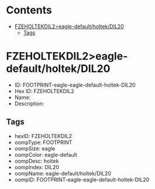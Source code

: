 



Contents
========

* [FZEHOLTEKDIL2>eagle-default/holtek/DIL20](#fzeholtekdil2eagle-defaultholtekdil20)
	* [Tags](#tags)

# FZEHOLTEKDIL2>eagle-default/holtek/DIL20

- ID: FOOTPRINT-eagle-eagle-default-holtek-DIL20
- Hex ID: FZEHOLTEKDIL2
- Name: 
- Description: 

## Tags

- hexID: FZEHOLTEKDIL2
- oompType: FOOTPRINT
- oompSize: eagle
- oompColor: eagle-default
- oompDesc: holtek
- oompIndex: DIL20
- oompName: eagle-default/holtek/DIL20
- oompID: FOOTPRINT-eagle-eagle-default-holtek-DIL20

